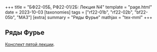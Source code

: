 +++
title = "БФ22-05Б, РФ22-01/2Б: Лекция N4"
template = "page.html"
date = 2023-10-03
[taxonomies]
tags = ["rf22-01b", "rf22-02b", "bf22-05b", "MA3"]
[extra]
summary = "Ряды Фурье"
mathjax = "tex-mml"
+++

<!-- more -->

## Ряды Фурье

[Конспект пятой лекции](/MA3_Lecture_5.pdf). 